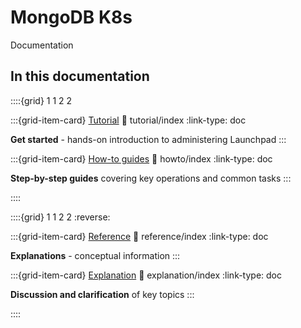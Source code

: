 # MongoDB K8s

Documentation


## In this documentation

::::{grid} 1 1 2 2

:::{grid-item-card} [Tutorial](/index)
:link: tutorial/index
:link-type: doc

**Get started** - hands-on introduction to administering Launchpad
:::

:::{grid-item-card} [How-to guides](/index)
:link: howto/index
:link-type: doc

**Step-by-step guides** covering key operations and common tasks
:::

::::

::::{grid} 1 1 2 2
:reverse:

:::{grid-item-card} [Reference](/index)
:link: reference/index
:link-type: doc

**Explanations** - conceptual information
:::

:::{grid-item-card} [Explanation](/index)
:link: explanation/index
:link-type: doc

**Discussion and clarification** of key topics
:::

::::

